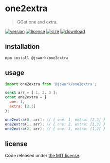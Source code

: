 # one2extra
> GGet one and extra.

[![version][version-image]][version-url]
[![license][license-image]][license-url]
[![size][size-image]][size-url]
[![download][download-image]][download-url]

## installation
```shell
npm install @jswork/one2extra
```

## usage
```js
import one2extra from '@jswork/one2extra';

const arr = [ 1, 2, 3 ];
const one2extra = {
  one: 1, 
  extra: [2,3]
};

one2extra(0, arr); // { one: 1, extra: [2,3] }
one2extra(1, arr); // { one: 2, extra: [1,3] }
one2extra(2, arr); // { one: 3, extra: [1,2] }
```

## license
Code released under [the MIT license](https://github.com/afeiship/one2extra/blob/master/LICENSE.txt).

[version-image]: https://img.shields.io/npm/v/@jswork/one2extra
[version-url]: https://npmjs.org/package/@jswork/one2extra

[license-image]: https://img.shields.io/npm/l/@jswork/one2extra
[license-url]: https://github.com/afeiship/one2extra/blob/master/LICENSE.txt

[size-image]: https://img.shields.io/bundlephobia/minzip/@jswork/one2extra
[size-url]: https://github.com/afeiship/one2extra/blob/master/dist/one2extra.min.js

[download-image]: https://img.shields.io/npm/dm/@jswork/one2extra
[download-url]: https://www.npmjs.com/package/@jswork/one2extra
